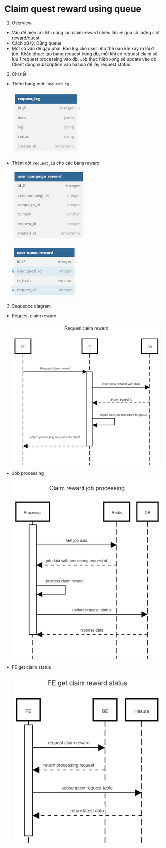 # Claim quest reward using queue

1. Overview

- Vấn đề hiện có: Khi cùng lúc claim reward nhiều lần => quá số lượng slot reward/quest
- Cách xử lý: Dùng queue
- Một số vấn đề gặp phải: Báo log cho user như thế nào khi xảy ra lỗi ở job. Khắc phục: tạo bảng request trong db, mỗi khi có request claim sẽ lưu 1 request processing vào db. Job thực hiện xong sẽ update vào db. Client dùng subscription vào hasura để lấy request status

2. Chi tiết

- Thêm bảng mới: `RequestLog`

  ![Alt text](image-3.png)

- Thêm cột `request_id` cho các bảng reward

  ![Alt text](image-4.png)

  ![Alt text](image-5.png)

3. Sequence diagram

- Request claim reward

  ![Alt text](image-6.png)

- Job processing

  ![Alt text](image-7.png)

- FE get claim status

  ![Alt text](image-8.png)
